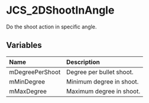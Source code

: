 # JCS_2DShootInAngle

Do the shoot action in specific angle.

## Variables

| Name            | Description              |
|:----------------|:-------------------------|
| mDegreePerShoot | Degree per bullet shoot. |
| mMinDegree      | Minimum degree in shoot. |
| mMaxDegree      | Maximum degree in shoot. |
